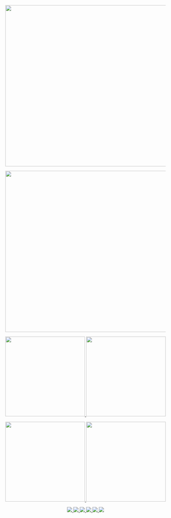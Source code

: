 <p align="center">
  <a href="https://github.com/dimkagithub">
    <img src="https://github-readme-stats-dimkagithubvercel.vercel.app/api?username=dimkagithub&show_icons=true&include_all_commits=true&count_private=true&show=reviews,discussions_started,discussions_answered,prs_merged,prs_merged_percentage&theme=solarized-dark&hide_border=true&text_color=869396&custom_title=dimkagithub (Dmitry)&text_bold=false&ring_color=ffff00" width=505>
  </a>
</p>

<p align="center">
  <a href="https://github.com/dimkagithub">
    <img src="https://github-profile-summary-cards-dimkagithubvercel.vercel.app/api/cards/profile-details?username=dimkagithub&theme=solarized_dark" width=505>
  </a>
</p>

<p align="center">
  <a href= "https://github.com/dimkagithub">
    <img src="https://github-profile-summary-cards-dimkagithubvercel.vercel.app/api/cards/stats?username=dimkagithub&theme=solarized_dark" width=250>
  <a href= "https://github.com/dimkagithub">
    <img src="https://github-profile-summary-cards-dimkagithubvercel.vercel.app/api/cards/productive-time?username=dimkagithub&theme=solarized_dark&utcOffset=+5" width=250>
  </a>
</p>

<p align="center">
  <a href= "https://github.com/dimkagithub">
    <img src="https://github-profile-summary-cards-dimkagithubvercel.vercel.app/api/cards/repos-per-language?username=dimkagithub&theme=solarized_dark" width=250>
  <a href= "https://github.com/dimkagithub">
    <img src="https://github-profile-summary-cards-dimkagithubvercel.vercel.app/api/cards/most-commit-language?username=dimkagithub&theme=solarized_dark" width=250>
  </a>
</p>

<p align="center">
  <a href="https://github.com/dimkagithub">
    <img src="https://badges.pufler.dev/visits/dimkagithub/dimkagithub?logo=GitHub">
  </a>
  <a href="https://github.com/dimkagithub">
    <img src="https://badges.pufler.dev/years/dimkagithub?logo=GitHub">
  </a>
  <a href="https://github.com/dimkagithub?tab=repositories">
    <img src="https://badges.pufler.dev/repos/dimkagithub?logo=GitHub">
  </a>
  <a href="https://gist.github.com/dimkagithub">
    <img src="https://badges.pufler.dev/gists/dimkagithub?logo=GitHub">
  </a>
  <a href="https://github.com/dimkagithub">
    <img src="https://badges.pufler.dev/commits/monthly/dimkagithub?logo=GitHub">
  </a>
    <a href="https://github.com/dimkagithub">
    <img src="https://badges.pufler.dev/commits/yearly/dimkagithub?logo=GitHub">
  </a>
</p>
